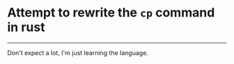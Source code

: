 # Attempt to rewrite the `cp` command in rust
___
Don't expect a lot, I'm just learning the language.

